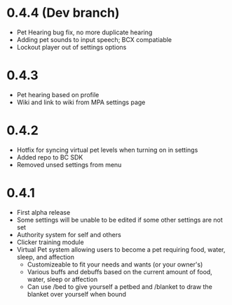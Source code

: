 # 0.4.4 (Dev branch)
 - Pet Hearing bug fix, no more duplicate hearing
 - Adding pet sounds to input speech; BCX compatiable
 - Lockout player out of settings options

# 0.4.3
 - Pet hearing based on profile
 - Wiki and link to wiki from MPA settings page

# 0.4.2
 - Hotfix for syncing virtual pet levels when turning on in settings
 - Added repo to BC SDK
 - Removed unsed settings from menu

# 0.4.1
 - First alpha release
 - Some settings will be unable to be edited if some other settings are not set
 - Authority system for self and others
 - Clicker training module
 - Virtual Pet system allowing users to become a pet requiring food, water, sleep, and affection
     - Customizeable to fit your needs and wants (or your owner's)
     - Various buffs and debuffs based on the current amount of food, water, sleep or affection
     - Can use /bed to give yourself a petbed and /blanket to draw the blanket over yourself when bound